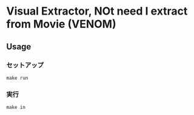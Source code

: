 # **V**isual **E**xtractor, **NO**t need I extract from **M**ovie (VENOM)

## Usage
### セットアップ

```sh:
make run
```

### 実行

```sh:
make in
```
